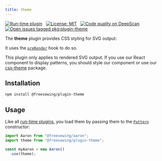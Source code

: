 ```yaml
---
title: theme
---
```


[![Run-time plugin](https://img.shields.io/badge/Type-run--time-lime.svg)](/plugins) &nbsp; [![License: MIT](https://img.shields.io/npm/l/@freesewing/plugin-theme.svg?label=License)](https://www.npmjs.com/package/@freesewing/plugin-theme) &nbsp; [![Code quality on DeepScan](https://deepscan.io/api/teams/2114/projects/2993/branches/23256/badge/grade.svg)](https://deepscan.io/dashboard#view=project&tid=2114&pid=2993&bid=23256) &nbsp; [![Open issues tagged pkg:plugin-theme](https://img.shields.io/github/issues/freesewing/freesewing/pkg:plugin-theme.svg?label=Issues)](https://github.com/freesewing/freesewing/issues?q=is%3Aissue+is%3Aopen+label%3Apkg%3Aplugin-theme)

The **theme** plugin provides CSS styling for SVG output:

<example pattern="rendertest" part="test" caption="An example of the styles provided by this plugin" design={false} />

It uses the [`preRender`](/plugins#prerender) hook to do so.

<Note>

This plugin only applies to rendered SVG output. If you use our React component to display patterns, you should style our component or use our [css-theme](/packages/css-theme) package.

</Note>

## Installation

```bash
npm install @freesewing/plugin-theme
```

## Usage

Like all [run-time plugins](/plugins#build-time-plugins), you load them by passing them to the [`Pattern`](/api/pattern) constructor:

```js
import Aaron from "@freesewing/aaron";
import theme from "@freesewing/plugin-theme";

const myAaron = new Aaron()
  .use(theme);
```